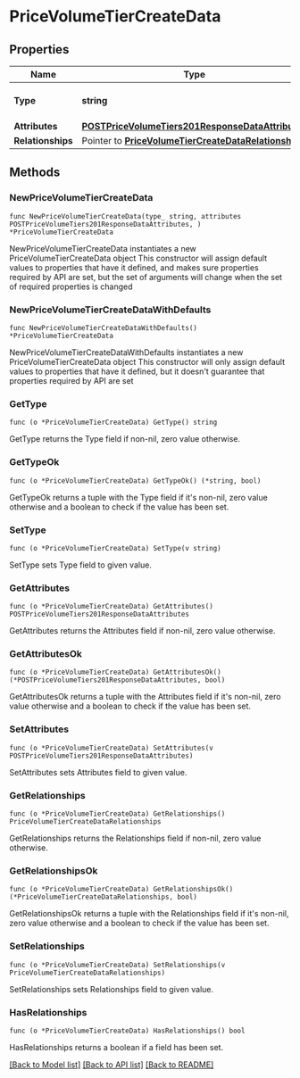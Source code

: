 # PriceVolumeTierCreateData

## Properties

Name | Type | Description | Notes
------------ | ------------- | ------------- | -------------
**Type** | **string** | The resource&#39;s type | 
**Attributes** | [**POSTPriceVolumeTiers201ResponseDataAttributes**](POSTPriceVolumeTiers201ResponseDataAttributes.md) |  | 
**Relationships** | Pointer to [**PriceVolumeTierCreateDataRelationships**](PriceVolumeTierCreateDataRelationships.md) |  | [optional] 

## Methods

### NewPriceVolumeTierCreateData

`func NewPriceVolumeTierCreateData(type_ string, attributes POSTPriceVolumeTiers201ResponseDataAttributes, ) *PriceVolumeTierCreateData`

NewPriceVolumeTierCreateData instantiates a new PriceVolumeTierCreateData object
This constructor will assign default values to properties that have it defined,
and makes sure properties required by API are set, but the set of arguments
will change when the set of required properties is changed

### NewPriceVolumeTierCreateDataWithDefaults

`func NewPriceVolumeTierCreateDataWithDefaults() *PriceVolumeTierCreateData`

NewPriceVolumeTierCreateDataWithDefaults instantiates a new PriceVolumeTierCreateData object
This constructor will only assign default values to properties that have it defined,
but it doesn't guarantee that properties required by API are set

### GetType

`func (o *PriceVolumeTierCreateData) GetType() string`

GetType returns the Type field if non-nil, zero value otherwise.

### GetTypeOk

`func (o *PriceVolumeTierCreateData) GetTypeOk() (*string, bool)`

GetTypeOk returns a tuple with the Type field if it's non-nil, zero value otherwise
and a boolean to check if the value has been set.

### SetType

`func (o *PriceVolumeTierCreateData) SetType(v string)`

SetType sets Type field to given value.


### GetAttributes

`func (o *PriceVolumeTierCreateData) GetAttributes() POSTPriceVolumeTiers201ResponseDataAttributes`

GetAttributes returns the Attributes field if non-nil, zero value otherwise.

### GetAttributesOk

`func (o *PriceVolumeTierCreateData) GetAttributesOk() (*POSTPriceVolumeTiers201ResponseDataAttributes, bool)`

GetAttributesOk returns a tuple with the Attributes field if it's non-nil, zero value otherwise
and a boolean to check if the value has been set.

### SetAttributes

`func (o *PriceVolumeTierCreateData) SetAttributes(v POSTPriceVolumeTiers201ResponseDataAttributes)`

SetAttributes sets Attributes field to given value.


### GetRelationships

`func (o *PriceVolumeTierCreateData) GetRelationships() PriceVolumeTierCreateDataRelationships`

GetRelationships returns the Relationships field if non-nil, zero value otherwise.

### GetRelationshipsOk

`func (o *PriceVolumeTierCreateData) GetRelationshipsOk() (*PriceVolumeTierCreateDataRelationships, bool)`

GetRelationshipsOk returns a tuple with the Relationships field if it's non-nil, zero value otherwise
and a boolean to check if the value has been set.

### SetRelationships

`func (o *PriceVolumeTierCreateData) SetRelationships(v PriceVolumeTierCreateDataRelationships)`

SetRelationships sets Relationships field to given value.

### HasRelationships

`func (o *PriceVolumeTierCreateData) HasRelationships() bool`

HasRelationships returns a boolean if a field has been set.


[[Back to Model list]](../README.md#documentation-for-models) [[Back to API list]](../README.md#documentation-for-api-endpoints) [[Back to README]](../README.md)


